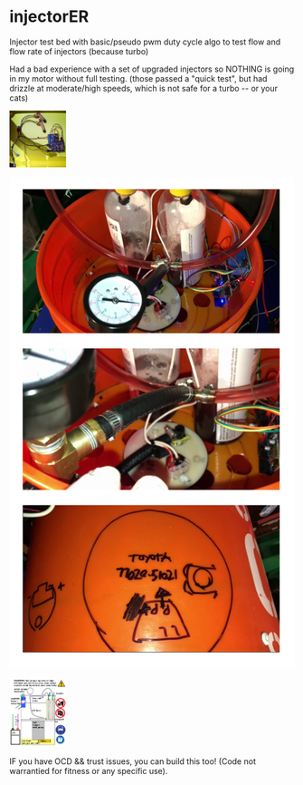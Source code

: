 # injectorER
Injector test bed with basic/pseudo pwm duty cycle algo to test flow and flow rate of injectors (because turbo)

Had a bad experience with a set of upgraded injectors so NOTHING is going in my motor without full testing.
(those passed a "quick test", but had drizzle at moderate/high speeds, which is not safe for a turbo -- or your cats)

<img src="brain.jpg" width=100>

![buckets of fun](/bucket.png)

<img src="blockDiagram.png" width=100>

IF you have OCD && trust issues, you can build this too! (Code not warrantied for fitness or any specific use).
